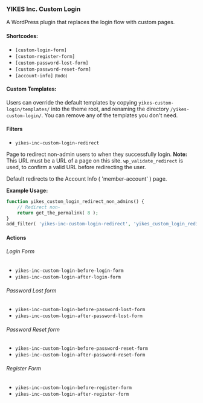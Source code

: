 ### YIKES Inc. Custom Login

A WordPress plugin that replaces the login flow with custom pages.

#### Shortcodes:

* `[custom-login-form]`
* `[custom-register-form]`
* `[custom-password-lost-form]`
* `[custom-password-reset-form]`
* `[account-info]` <small>(todo)</small>

#### Custom Templates:

Users can override the default templates by copying `yikes-custom-login/templates/` into the theme root, and renaming the directory `/yikes-custom-login/`. You can remove any of the templates you don't need.

#### Filters

* `yikes-inc-custom-login-redirect`

Page to redirect non-admin users to when they successfully login. **Note:** This URL must be a URL of a page on this site. `wp_validate_redirect` is used, to confirm a valid URL before redirecting the user.

Default redirects to the Account Info ( 'member-account' ) page.

**Example Usage:**
```php
function yikes_custom_login_redirect_non_admins() {
	// Redirect non-
	return get_the_permalink( 8 );
}
add_filter( 'yikes-inc-custom-login-redirect', 'yikes_custom_login_redirect_non_admins' );
```
#### Actions

###### Login Form

* `yikes-inc-custom-login-before-login-form`
* `yikes-inc-custom-login-after-login-form`


###### Password Lost form

* `yikes-inc-custom-login-before-password-lost-form`
* `yikes-inc-custom-login-after-password-lost-form`

###### Password Reset form

* `yikes-inc-custom-login-before-password-reset-form`
* `yikes-inc-custom-login-after-password-reset-form`

###### Register Form

* `yikes-inc-custom-login-before-register-form`
* `yikes-inc-custom-login-after-register-form`
